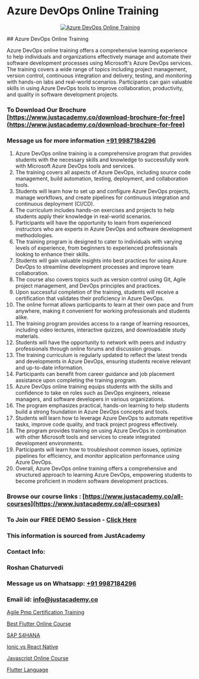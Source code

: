 # Azure DevOps Online Training

<p align="center">
  <a href="https://justacademy.co/course-detail/microsoft-azure-training">
    <img src="https://justacademy.co/storage2/course_image/1708336833_course_image.png" alt="Azure DevOps Online Training">
  </a>
</p>
## Azure DevOps Online Training

Azure DevOps online training offers a comprehensive learning experience to help individuals and organizations effectively manage and automate their software development processes using Microsoft's Azure DevOps services. The training covers a wide range of topics including project management, version control, continuous integration and delivery, testing, and monitoring with hands-on labs and real-world scenarios. Participants can gain valuable skills in using Azure DevOps tools to improve collaboration, productivity, and quality in software development projects.
### To Download Our Brochure [https://www.justacademy.co/download-brochure-for-free](https://www.justacademy.co/download-brochure-for-free)
### Message us for more information [+91 9987184296](https://api.whatsapp.com/send?phone=919987184296)
1) Azure DevOps online training is a comprehensive program that provides students with the necessary skills and knowledge to successfully work with Microsoft Azure DevOps tools and services.
2) The training covers all aspects of Azure DevOps, including source code management, build automation, testing, deployment, and collaboration tools.
3) Students will learn how to set up and configure Azure DevOps projects, manage workflows, and create pipelines for continuous integration and continuous deployment (CI/CD).
4) The curriculum includes hands-on exercises and projects to help students apply their knowledge in real-world scenarios.
5) Participants will have the opportunity to learn from experienced instructors who are experts in Azure DevOps and software development methodologies.
6) The training program is designed to cater to individuals with varying levels of experience, from beginners to experienced professionals looking to enhance their skills.
7) Students will gain valuable insights into best practices for using Azure DevOps to streamline development processes and improve team collaboration.
8) The course also covers topics such as version control using Git, Agile project management, and DevOps principles and practices.
9) Upon successful completion of the training, students will receive a certification that validates their proficiency in Azure DevOps.
10) The online format allows participants to learn at their own pace and from anywhere, making it convenient for working professionals and students alike.
11) The training program provides access to a range of learning resources, including video lectures, interactive quizzes, and downloadable study materials.
12) Students will have the opportunity to network with peers and industry professionals through online forums and discussion groups.
13) The training curriculum is regularly updated to reflect the latest trends and developments in Azure DevOps, ensuring students receive relevant and up-to-date information.
14) Participants can benefit from career guidance and job placement assistance upon completing the training program.
15) Azure DevOps online training equips students with the skills and confidence to take on roles such as DevOps engineers, release managers, and software developers in various organizations.
16) The program emphasizes practical, hands-on learning to help students build a strong foundation in Azure DevOps concepts and tools.
17) Students will learn how to leverage Azure DevOps to automate repetitive tasks, improve code quality, and track project progress effectively.
18) The program provides training on using Azure DevOps in combination with other Microsoft tools and services to create integrated development environments.
19) Participants will learn how to troubleshoot common issues, optimize pipelines for efficiency, and monitor application performance using Azure DevOps.
20) Overall, Azure DevOps online training offers a comprehensive and structured approach to learning Azure DevOps, empowering students to become proficient in modern software development practices.

### Browse our course links : [https://www.justacademy.co/all-courses](https://www.justacademy.co/all-courses) 
### To Join our FREE DEMO Session - [Click Here](https://www.justacademy.co/register-for-course-demo)


### This information is sourced from JustAcademy
### Contact Info:
### Roshan Chaturvedi
### Message us on Whatsapp: [+91 9987184296](https://api.whatsapp.com/send?phone=919987184296)
### Email id: [info@justacademy.co](mailto:info@justacademy.co)
                
[Agile Pmp Certification Training](https://www.linkedin.com/pulse/agile-pmp-certification-training-justacademy-chicago-vs6af?trackingId=jlNDDzZvXH6mqjt8DECwtw%3D%3D&lipi=urn%3Ali%3Apage%3Ad_flagship3_company_admin%3BCp0x2GOYQ7yuHLQJq%2Fwubg%3D%3D)

[Best Flutter Online Course](https://www.linkedin.com/pulse/best-flutter-online-course-justacademy-beangaluru-hj2zc/)

[SAP S4HANA](https://medium.com/@negishivu99/sap-s4hana-246c457896ce)

[Ionic vs React Native](https://medium.com/@roneet705/ionic-vs-react-native-9a5461607ae6)

[Javascript Online Course](https://justacademyin.github.io/justacademy/javascript-online-course)

[Flutter Language](https://justacademyin.github.io/Articles/Flutter-Language)

